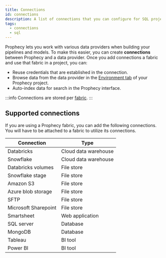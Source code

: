 ```yaml
---
title: Connections
id: connections
description: A list of connections that you can configure for SQL projects
tags:
  - connections
  - sql
---
```


Prophecy lets you work with various data providers when building your pipelines and models. To make this easier, you can create **connections** between Prophecy and a data provider. Once you add connections a fabric and use that fabric in a project, you can:

- Reuse credentials that are established in the connection.
- Browse data from the data provider in the [Environment tab](docs/getting-started/concepts/project.md#project-editor) of your Prophecy project.
- Auto-index data for search in the Prophecy interface.

:::info
Connections are stored per [fabric](docs/getting-started/concepts/fabrics.md).
:::

## Supported connections

If you are using a Prophecy fabric, you can add the following connections. You will have to be attached to a fabric to utilize its connections.

| Connection           | Type                 |
| -------------------- | -------------------- |
| Databricks           | Cloud data warehouse |
| Snowflake            | Cloud data warehouse |
| Databricks volumes   | File store           |
| Snowflake stage      | File store           |
| Amazon S3            | File store           |
| Azure blob storage   | File store           |
| SFTP                 | File store           |
| Microsoft Sharepoint | File store           |
| Smartsheet           | Web application      |
| SQL server           | Database             |
| MongoDB              | Database             |
| Tableau              | BI tool              |
| Power BI             | BI tool              |
